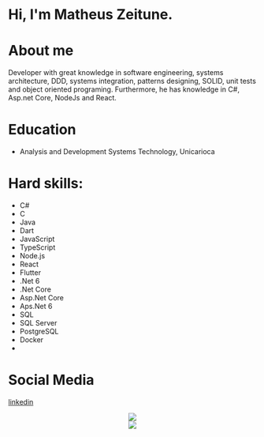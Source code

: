 # Hi, I'm Matheus Zeitune.

# About me
Developer with great knowledge in software engineering, systems architecture, DDD, systems integration, patterns designing, SOLID, unit tests and object oriented programing. Furthermore, he has knowledge in C#, Asp.net Core, NodeJs and React.

# Education
* Analysis and Development Systems Technology, Unicarioca

# Hard skills:
* C#
* C
* Java
* Dart
* JavaScript
* TypeScript
* Node.js
* React
* Flutter
* .Net 6
* .Net Core
* Asp.Net Core
* Aps.Net 6
* SQL
* SQL Server
* PostgreSQL
* Docker
* 

# Social Media
[linkedin](https://www.linkedin.com/in/matheus-zeitune)

<p align="center"> 
  <img src="https://github-readme-stats.vercel.app/api/top-langs/?username=matzet000&layout=compact&theme=dark" /> <br/>
  <img src="https://github-readme-stats.vercel.app/api?username=matzet000&show_icons=true&theme=dark&count_private=true&hide=contribs,issues&include_all_commits=true" /> <br/>
</p>
